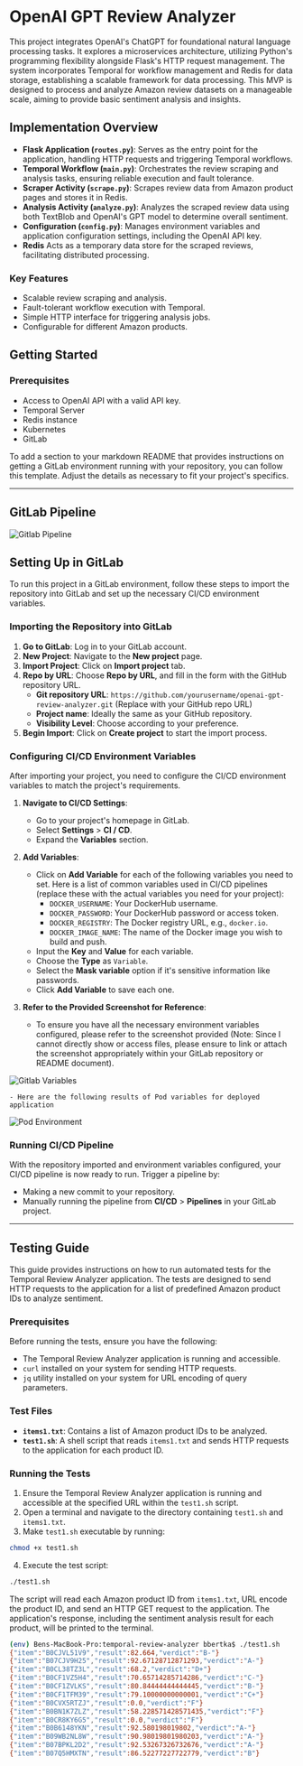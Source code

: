 # OpenAI GPT Review Analyzer 

This project integrates OpenAI's ChatGPT for foundational natural language processing tasks. It explores a microservices architecture, utilizing Python's programming flexibility alongside Flask's HTTP request management. The system incorporates Temporal for workflow management and Redis for data storage, establishing a scalable framework for data processing. This MVP is designed to process and analyze Amazon review datasets on a manageable scale, aiming to provide basic sentiment analysis and insights.

## Implementation Overview

- **Flask Application (`routes.py`)**: Serves as the entry point for the application, handling HTTP requests and triggering Temporal workflows.
- **Temporal Workflow (`main.py`)**: Orchestrates the review scraping and analysis tasks, ensuring reliable execution and fault tolerance.
- **Scraper Activity (`scrape.py`)**: Scrapes review data from Amazon product pages and stores it in Redis.
- **Analysis Activity (`analyze.py`)**: Analyzes the scraped review data using both TextBlob and OpenAI's GPT model to determine overall sentiment.
- **Configuration (`config.py`)**: Manages environment variables and application configuration settings, including the OpenAI API key.
- **Redis** Acts as a temporary data store for the scraped reviews, facilitating distributed processing.

### Key Features

- Scalable review scraping and analysis.
- Fault-tolerant workflow execution with Temporal.
- Simple HTTP interface for triggering analysis jobs.
- Configurable for different Amazon products.

## Getting Started

### Prerequisites

- Access to OpenAI API with a valid API key.
- Temporal Server
- Redis instance
- Kubernetes
- GitLab 

To add a section to your markdown README that provides instructions on getting a GitLab environment running with your repository, you can follow this template. Adjust the details as necessary to fit your project's specifics.

---
## GitLab Pipeline
![Gitlab Pipeline](docs/images/pipeline.jpg)

## Setting Up in GitLab

To run this project in a GitLab environment, follow these steps to import the repository into GitLab and set up the necessary CI/CD environment variables.

### Importing the Repository into GitLab

1. **Go to GitLab**: Log in to your GitLab account.
2. **New Project**: Navigate to the **New project** page.
3. **Import Project**: Click on **Import project** tab.
4. **Repo by URL**: Choose **Repo by URL**, and fill in the form with the GitHub repository URL.
    - **Git repository URL**: `https://github.com/yourusername/openai-gpt-review-analyzer.git` (Replace with your GitHub repo URL)
    - **Project name**: Ideally the same as your GitHub repository.
    - **Visibility Level**: Choose according to your preference.
5. **Begin Import**: Click on **Create project** to start the import process.

### Configuring CI/CD Environment Variables

After importing your project, you need to configure the CI/CD environment variables to match the project's requirements.

1. **Navigate to CI/CD Settings**:
    - Go to your project's homepage in GitLab.
    - Select **Settings** > **CI / CD**.
    - Expand the **Variables** section.

2. **Add Variables**:
    - Click on **Add Variable** for each of the following variables you need to set. Here is a list of common variables used in CI/CD pipelines (replace these with the actual variables you need for your project):
        - `DOCKER_USERNAME`: Your DockerHub username.
        - `DOCKER_PASSWORD`: Your DockerHub password or access token.
        - `DOCKER_REGISTRY`: The Docker registry URL, e.g., `docker.io`.
        - `DOCKER_IMAGE_NAME`: The name of the Docker image you wish to build and push.
    - Input the **Key** and **Value** for each variable.
    - Choose the **Type** as `Variable`.
    - Select the **Mask variable** option if it's sensitive information like passwords.
    - Click **Add Variable** to save each one.

3. **Refer to the Provided Screenshot for Reference**:
    - To ensure you have all the necessary environment variables configured, please refer to the screenshot provided (Note: Since I cannot directly show or access files, please ensure to link or attach the screenshot appropriately within your GitLab repository or README document).

![Gitlab Variables](docs/images/pipeline_variables.jpg)

    - Here are the following results of Pod variables for deployed application
![Pod Environment](docs/images/container_vars.jpg)

### Running CI/CD Pipeline

With the repository imported and environment variables configured, your CI/CD pipeline is now ready to run. Trigger a pipeline by:

- Making a new commit to your repository.
- Manually running the pipeline from **CI/CD** > **Pipelines** in your GitLab project.

---

## Testing Guide

This guide provides instructions on how to run automated tests for the Temporal Review Analyzer application. The tests are designed to send HTTP requests to the application for a list of predefined Amazon product IDs to analyze sentiment.

### Prerequisites

Before running the tests, ensure you have the following:

- The Temporal Review Analyzer application is running and accessible.
- `curl` installed on your system for sending HTTP requests.
- `jq` utility installed on your system for URL encoding of query parameters.

### Test Files

- **`items1.txt`**: Contains a list of Amazon product IDs to be analyzed.
- **`test1.sh`**: A shell script that reads `items1.txt` and sends HTTP requests to the application for each product ID.

### Running the Tests

1. Ensure the Temporal Review Analyzer application is running and accessible at the specified URL within the `test1.sh` script.
2. Open a terminal and navigate to the directory containing `test1.sh` and `items1.txt`.
3. Make `test1.sh` executable by running:

```bash
chmod +x test1.sh
```

4. Execute the test script:

```bash
./test1.sh
```

The script will read each Amazon product ID from `items1.txt`, URL encode the product ID, and send an HTTP GET request to the application. The application's response, including the sentiment analysis result for each product, will be printed to the terminal.

```bash
(env) Bens-MacBook-Pro:temporal-review-analyzer bbertka$ ./test1.sh
{"item":"B0CJVL51V9","result":82.664,"verdict":"B-"}
{"item":"B07CJV9H25","result":92.67128712871293,"verdict":"A-"}
{"item":"B0CL38TZ3L","result":68.2,"verdict":"D+"}
{"item":"B0CF1VZ5H4","result":70.65714285714286,"verdict":"C-"}
{"item":"B0CF1ZVLKS","result":80.84444444444445,"verdict":"B-"}
{"item":"B0CF1TFM39","result":79.10000000000001,"verdict":"C+"}
{"item":"B0CVX5RTZJ","result":0.0,"verdict":"F"}
{"item":"B0BN1K7ZLZ","result":58.228571428571435,"verdict":"F"}
{"item":"B0CR8KY6G5","result":0.0,"verdict":"F"}
{"item":"B0B6148YKN","result":92.580198019802,"verdict":"A-"}
{"item":"B09WB2NL8W","result":90.98019801980203,"verdict":"A-"}
{"item":"B07BPKL2D2","result":92.53267326732676,"verdict":"A-"}
{"item":"B07Q5HMXTN","result":86.52277227722779,"verdict":"B"}
```

